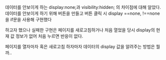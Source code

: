 데이터를 안보이게 하는 display:none;과 visibility:hidden; 의 차이점에 대해 알았다.
데이터를 안보이게 하기 위해 버튼을 만들고 버튼 클릭 시 display ==none, !==none 을 if문을 사용해 구현했다

하고자 했으나 실패한 구현은
페이지를 새로고침하거나 처음 열었을 당시 display의 현재 값 정보가 없어 처음 누르면 반응이 없다.

페이지를 열자마자 혹은 새로고침 하자마자 데이터의 display 값을 알려주는 방법은 뭘까..